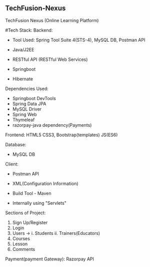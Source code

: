 ## TechFusion-Nexus
TechFusion Nexus (Online Learning Platform)

#Tech Stack:
Backend:
- Tool Used: Spring Tool Suite 4(STS-4), MySQL DB, Postman API

- Java/J2EE
- RESTful API (RESTful Web Services)
- Springboot
- Hibernate

Dependencies Used:
- Springboot DevTools
- Spring Data JPA
- MySQL Driver
- Spring Web
- Thymeleaf
- razorpay-java dependency(Payments)


Frontend:
HTML5
CSS3,
Bootstrap(templates)
JS(ES6)



Database:
- MySQL DB

Client:
- Postman API


- XML(Configuration Information)
- Build Tool - Maven

- Internally using "Servlets"

Sections of Project:
1. Sign Up/Register
2. Login
3. Users → i. Students ii. Trainers(Educators)
4. Courses
5. Lesson
6. Comments

Payment(payment Gateway):
Razorpay API	




